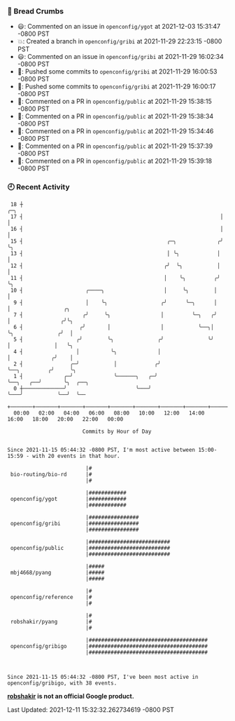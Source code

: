 ### 🍞 Bread Crumbs

 * 😃: Commented on an issue in `openconfig/ygot` at 2021-12-03 15:31:47 -0800 PST
 * 💥: Created a branch in `openconfig/gribi` at 2021-11-29 22:23:15 -0800 PST
 * 😃: Commented on an issue in `openconfig/gribi` at 2021-11-29 16:02:34 -0800 PST
 * 🚢: Pushed some commits to `openconfig/gribi` at 2021-11-29 16:00:53 -0800 PST
 * 🚢: Pushed some commits to `openconfig/gribi` at 2021-11-29 16:00:17 -0800 PST
 * 💬: Commented on a PR in  `openconfig/public` at 2021-11-29 15:38:15 -0800 PST
 * 💬: Commented on a PR in  `openconfig/public` at 2021-11-29 15:38:34 -0800 PST
 * 💬: Commented on a PR in  `openconfig/public` at 2021-11-29 15:34:46 -0800 PST
 * 💬: Commented on a PR in  `openconfig/public` at 2021-11-29 15:37:39 -0800 PST
 * 💬: Commented on a PR in  `openconfig/public` at 2021-11-29 15:39:18 -0800 PST

### 🕘 Recent Activity
```
 18 ┼                                                               ╭─╮
 17 ┤                                                               │ │
 16 ┤                                                               │ │
 15 ┤                                              ╭─╮             ╭╯ ╰╮
 13 ┤                                              │ ╰╮            │   │
 12 ┤                                             ╭╯  ╰╮           │   │
 11 ┤                                             │    ╰╮         ╭╯   ╰╮
 10 ┤                    ╭────╮                   │     ╰╮        │     │
  9 ┤                    │    ╰╮                 ╭╯      ╰─╮      │     │                 ╭╮
  7 ┤                   ╭╯     ╰╮                │         ╰─╮   ╭╯     │                ╭╯╰╮
  6 ┤                  ╭╯       │                │           ╰──╮│      ╰╮              ╭╯  │
  5 ┤                 ╭╯        ╰╮              ╭╯              ╰╯       │              │   ╰╮
  4 ┤                 │          ╰╮             │                        │             ╭╯    │
  2 ┤               ╭─╯           │            ╭╯                        ╰──╮         ╭╯     ╰╮
  1 ┤             ╭─╯             ╰──────╮   ╭─╯                            ╰──╮   ╭──╯       ╰╮  ╭──╮
  0 ┼─────────────╯                      ╰───╯                                 ╰───╯           ╰──╯  ╰──
    +───────+───────+───────+───────+───────+───────+───────+───────+───────+───────+───────+───────+────
  00:00   02:00   04:00   06:00   08:00   10:00   12:00   14:00   16:00   18:00   20:00   22:00   00:00   

						Commits by Hour of Day


Since 2021-11-15 05:44:32 -0800 PST, I'm most active between 15:00-15:59 - with 20 events in that hour.

```



```
                         |#
 bio-routing/bio-rd      |#
                         |#

                         |############
 openconfig/ygot         |############
                         |############

                         |################
 openconfig/gribi        |################
                         |################

                         |##########################
 openconfig/public       |##########################
                         |##########################

                         |#####
 mbj4668/pyang           |#####
                         |#####

                         |#
 openconfig/reference    |#
                         |#

                         |#
 robshakir/pyang         |#
                         |#

                         |######################################
 openconfig/gribigo      |######################################
                         |######################################



Since 2021-11-15 05:44:32 -0800 PST, I've been most active in openconfig/gribigo, with 38 events.

```
**[robshakir](mailto:robjs@google.com) is not an official Google product.**  


Last Updated: 2021-12-11 15:32:32.262734619 -0800 PST
